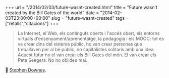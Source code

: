 +++
url = "/2014/02/03/future-wasnt-created.html"
title = "Future wasn't created by the Bill Gates of the world"
date = "2014-02-03T23:00:00+00:00"
slug = "future-wasnt-created"
tags = ["retalls","citacions"]
+++

> La Internet, el Web, els continguts oberts i l'accés obert, els entorns virtuals d'ensenyament/aprenentatge, la pedagogia i els MOOC: tot es va crear dins del sistema públic, ho van crear persones que treballaven per al bé públic, no capitalistes solitaris amb una idea. Aquest futur no el van crear els Bill Gates del món. El van crear els Pete Seegers. No ho oblideu mai.

📎 [Stephen Downes](http://www.downes.ca/post/61708).

